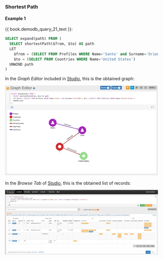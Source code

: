 
### Shortest Path

#### Example 1
 
{{ book.demodb_query_21_text }}:

```sql
SELECT expand(path) FROM (
  SELECT shortestPath($from, $to) AS path 
  LET 
    $from = (SELECT FROM Profiles WHERE Name='Santo' and Surname='OrientDB'), 
    $to = (SELECT FROM Countries WHERE Name='United States') 
  UNWIND path
)
```

In the _Graph Editor_ included in [Studio](../studio/README.md), this is the obtained graph:
 
![](../../../images/demo-dbs/social-travel-agency/shortestpath_1_graph.png)

In the _Browse Tab_ of [Studio](../studio/README.md), this is the obtained list of records:

![](../../../images/demo-dbs/social-travel-agency/shortestpath_1_browse.png)

